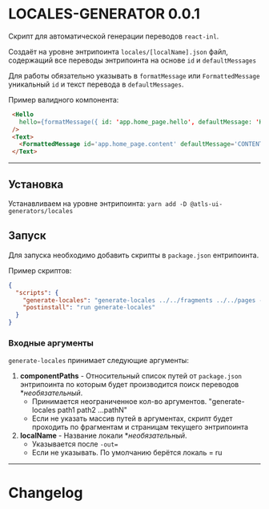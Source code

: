 # LOCALES-GENERATOR 0.0.1

Скрипт для автоматической генерации переводов `react-inl`.

Создаёт на уровне энтрипоинта `locales/[localName].json` файл, содержащий все переводы энтрипоинта на основе `id` и `defaultMessages`

Для работы обязательно указывать в `formatMessage` или `FormattedMessage` уникальный `id` и текст перевода в `defaultMessages`.

Пример валидного компонента:

```html
 <Hello
   hello={formatMessage({ id: 'app.home_page.hello', defaultMessage: 'HELLO FROM HOME' })}
 />
 <Text>
   <FormattedMessage id='app.home_page.content' defaultMessage='CONTENT' />
 </Text>
```

---

## Установка

Устанавливаем на уровне энтрипоинта: `yarn add -D @atls-ui-generators/locales`

## Запуск

Для запуска необходимо добавить скрипты в `package.json` ентрипоинта.

Пример скриптов:

```json
{
  "scripts": {
    "generate-locales": "generate-locales ../../fragments ../../pages --out=en",
    "postinstall": "run generate-locales"
  }
}
```

### Входные аргументы

`generate-locales` принимает следующие аргументы:

1. **componentPaths** - Относительный список путей от `package.json` энтрипоинта по которым будет производится поиск переводов \*_необязательный_.
   - Принимается неограниченное кол-во аргументов. "generate-locales path1 path2 ...pathN"
   - Если не указать массив путей в аргументах, скрипт будет проходить по фрагментам и страницам текущего энтрипоинта
2. **localName** - Название локали \*_необязательный_.
   - Указывается после `-out=`
   - Если не указывать. По умолчанию берётся локаль = ru

---

# Changelog
